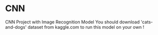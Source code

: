 # CNN
CNN Project with Image Recognition Model
You should download 'cats-and-dogs' dataset from kaggle.com to run this model on your own !

